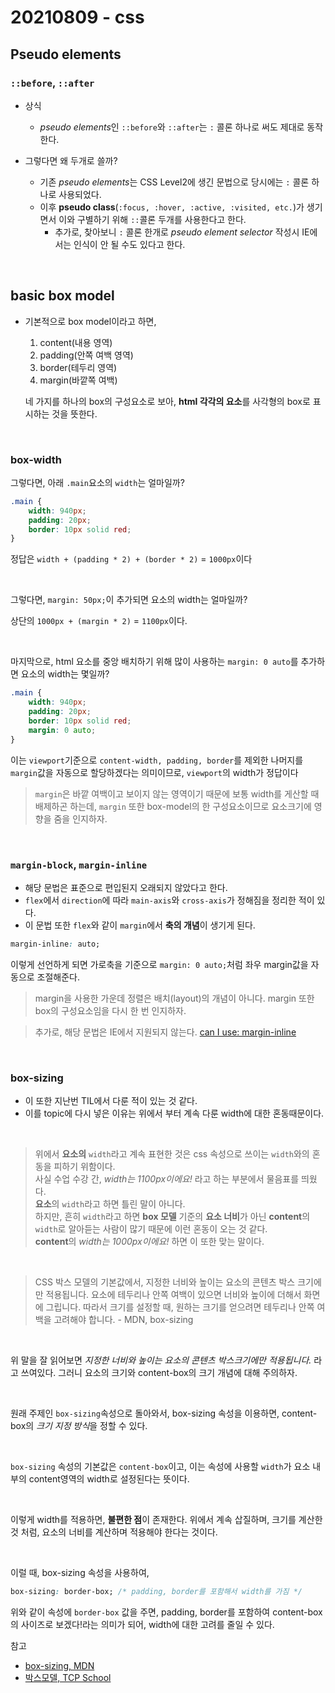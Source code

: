 # 20210809 - css

## Pseudo elements

### `::before`, `::after`

- 상식
    - *pseudo elements*인 `::before`와 `::after`는 `:` 콜론 하나로 써도 제대로 동작한다.
    
- 그렇다면 왜 두개로 쓸까?
    - 기존 *pseudo elements*는 CSS Level2에 생긴 문법으로 당시에는 `:` 콜론 하나로 사용되었다.
    - 이후 **pseudo class**(`:focus, :hover, :active, :visited, etc.`)가 생기면서 이와 구별하기 위해 `::`콜론 두개를 사용한다고 한다.
        - 추가로, 찾아보니 `:` 콜론 한개로 *pseudo element selector* 작성시 IE에서는 인식이 안 될 수도 있다고 한다.

<br>

## basic box model

- 기본적으로 box model이라고 하면, 

    1. content(내용 영역)
    2. padding(안쪽 여백 영역)
    3. border(테두리 영역)
    4. margin(바깥쪽 여백) 

    네 가지를 하나의 box의 구성요소로 보아, **html 각각의 요소**를 사각형의 box로 표시하는 것을 뜻한다.

<br>

### box-width

그렇다면, 아래 `.main`요소의 `width`는 얼마일까?

```css
.main {
    width: 940px;
    padding: 20px;
    border: 10px solid red;
}
```

정답은 `width + (padding * 2) + (border * 2)` = `1000px`이다

<br>

그렇다면, `margin: 50px;`이 추가되면 요소의 width는 얼마일까?

상단의 `1000px + (margin * 2)` = `1100px`이다.

<br>

마지막으로, html 요소를 중앙 배치하기 위해 많이 사용하는 `margin: 0 auto`를 추가하면 요소의 width는 몇일까?

```css
.main {
    width: 940px;
    padding: 20px;
    border: 10px solid red;
    margin: 0 auto;
}
```

이는 `viewport`기준으로 `content-width, padding, border`를 제외한 나머지를 `margin`값을 자동으로 할당하겠다는 의미이므로, `viewport`의 width가 정답이다

> `margin`은 바깥 여백이고 보이지 않는 영역이기 때문에 보통 width를 게산할 때 배제하곤 하는데, `margin` 또한 box-model의 한 구성요소이므로 요소크기에 영향을 줌을 인지하자.


<br>

### `margin-block`, `margin-inline`

- 해당 문법은 표준으로 편입된지 오래되지 않았다고 한다.
- `flex`에서 `direction`에 따라 `main-axis`와 `cross-axis`가 정해짐을 정리한 적이 있다.
- 이 문법 또한 `flex`와 같이 `margin`에서 **축의 개념**이 생기게 된다.

```css
margin-inline: auto;
```

이렇게 선언하게 되면 가로축을 기준으로 `margin: 0 auto;`처럼 좌우 margin값을 자동으로 조절해준다.

> margin을 사용한 가운데 정렬은 배치(layout)의 개념이 아니다.
> margin 또한 box의 구성요소임을 다시 한 번 인지하자.

> 추가로, 해당 문법은 IE에서 지원되지 않는다.
> [can I use: margin-inline](https://caniuse.com/?search=margin-inline)

<br>

### box-sizing
- 이 또한 지난번 TIL에서 다룬 적이 있는 것 같다.
- 이를 topic에 다시 넣은 이유는 위에서 부터 계속 다룬 width에 대한 혼동때문이다.

<br>

> 위에서 **요소의** `width`라고 계속 표현한 것은 css 속성으로 쓰이는 `width`와의 혼동을 피하기 위함이다. <br/>
> 사실 수업 수강 간, *width는 1100px이에요!* 라고 하는 부분에서 물음표를 띄웠다. <br/>
> **요소**의 `width`라고 하면 틀린 말이 아니다. <br/>
> 하지만, 흔히 `width`라고 하면 **box 모델** 기준의 **요소 너비**가 아닌 **content**의 `width`로 알아듣는 사람이 많기 때문에 이런 혼동이 오는 것 같다. <br/>
> **content**의 *width는 1000px이에요!* 하면 이 또한 맞는 말이다.

<br>

> CSS 박스 모델의 기본값에서, 지정한 너비와 높이는 요소의 콘텐츠 박스 크기에만 적용됩니다. 요소에 테두리나 안쪽 여백이 있으면 너비와 높이에 더해서 화면에 그립니다. 따라서 크기를 설정할 때, 원하는 크기를 얻으려면 테두리나 안쪽 여백을 고려해야 합니다. - MDN, box-sizing

<br>

위 말을 잘 읽어보면 *지정한 너비와 높이는 요소의 콘텐츠 박스크기에만 적용됩니다.* 라고 쓰여있다. 그러니 요소의 크기와 content-box의 크기 개념에 대해 주의하자.

<br>

원래 주제인 `box-sizing`속성으로 돌아와서, box-sizing 속성을 이용하면, content-box의 *크기 지정 방식*을 정할 수 있다.

<br>

`box-sizing` 속성의 기본값은 `content-box`이고, 이는 속성에 사용할 `width`가 요소 내부의 content영역의 width로 설정된다는 뜻이다.

<br>

이렇게 width를 적용하면, **불편한 점**이 존재한다.
위에서 계속 삽질하며, 크기를 계산한 것 처럼, 요소의 너비를 계산하며 적용해야 한다는 것이다.

<br>

이럴 때, box-sizing 속성을 사용하여,

```css
box-sizing: border-box; /* padding, border를 포함해서 width를 가짐 */
```

위와 같이 속성에 `border-box` 값을 주면, padding, border를 포함하여 content-box의 사이즈로 보겠다!라는 의미가 되어, width에 대한 고려를 줄일 수 있다.


참고
- [box-sizing, MDN](https://developer.mozilla.org/ko/docs/Web/CSS/box-sizing)
- [박스모델, TCP School](http://tcpschool.com/css/css_boxmodel_boxmodel)